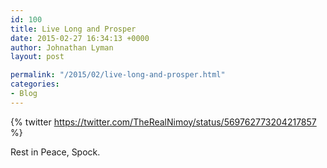 ```yaml
---
id: 100
title: Live Long and Prosper
date: 2015-02-27 16:34:13 +0000
author: Johnathan Lyman
layout: post

permalink: "/2015/02/live-long-and-prosper.html"
categories:
- Blog
---
```

{% twitter https://twitter.com/TheRealNimoy/status/569762773204217857 %}

Rest in Peace, Spock.

[1]: https://twitter.com/TheRealNimoy/status/569762773204217857